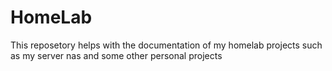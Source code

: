 # HomeLab
This reposetory helps with the documentation of my homelab projects such as my server nas and some other personal projects
